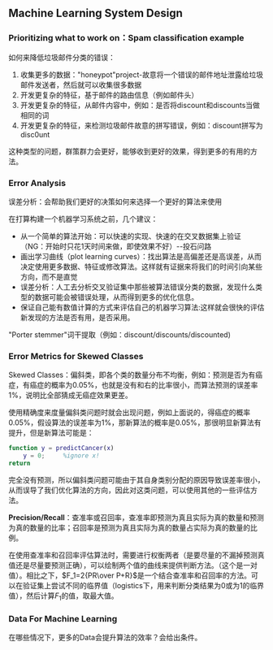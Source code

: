 ## Machine Learning System Design

### Prioritizing what to work on：Spam classification example

如何来降低垃圾邮件分类的错误：

1. 收集更多的数据："honeypot"project-故意将一个错误的邮件地址泄露给垃圾邮件发送者，然后就可以收集很多数据
2. 开发更复杂的特征，基于邮件的路由信息（例如邮件头）
3. 开发更复杂的特征，从邮件内容中，例如：是否将discount和discounts当做相同的词
4. 开发更复杂的特征，来检测垃圾邮件故意的拼写错误，例如：discount拼写为disc0unt

这种类型的问题，群策群力会更好，能够收到更好的效果，得到更多的有用的方法。

### Error Analysis

误差分析：会帮助我们更好的决策如何来选择一个更好的算法来使用

在打算构建一个机器学习系统之前，几个建议：

- 从一个简单的算法开始：可以快速的实现、快速的在交叉数据集上验证（NG：开始时只花1天时间来做，即使效果不好）--投石问路
- 画出学习曲线（plot learning curves）：找出算法是高偏差还是高误差，从而决定使用更多数据、特征或修改算法。这样就有证据来将我们的时间引向某些方向，而不是直觉
- 误差分析：人工去分析交叉验证集中那些被算法错误分类的数据，发现什么类型的数据可能会被错误处理，从而得到更多的优化信息。
- 保证自己能有数值计算的方式来评估自己的机器学习算法:这样就会很快的评估新发现的方法是否有用，是否采用。 

"Porter stemmer"词干提取（例如：discount/discounts/discounted)

### Error Metrics for Skewed Classes

Skewed Classes：偏斜类，即各个类的数量分布不均衡，例如：预测是否为有癌症，有癌症的概率为0.05%，也就是没有和右的比率很小，而算法预测的误差率1%，说明比全部猜成无癌症效果更差。

使用精确度来度量偏斜类问题时就会出现问题，例如上面说的，得癌症的概率0.05%，假设算法的误差率为1%，那新算法的概率是0.05%，那很明显新算法有提升，但是新算法可能是：

```matlab
function y = predictCancer(x)
    y = 0;     %ignore x!
return
```

完全没有预测，所以偏斜类问题可能由于其自身类别分配的原因导致误差率很小，从而误导了我们优化算法的方向，因此对这类问题，可以使用其他的一些评估方法。

__Precision/Recall__：查准率或召回率，查准率即预测为真且实际为真的数量和预测为真的数量的比率；召回率是预测为真且实际为真的数量占实际为真的数量的比例。

在使用查准率和召回率评估算法时，需要进行权衡两者（是要尽量的不漏掉预测真值还是尽量要预测正确），可以绘制两个值的曲线来提供判断方法。（这个是一对值）。相比之下，$F_1=2{PR\over P+R}$是一个结合查准率和召回率的方法。可以在验证集上尝试不同的临界值（logistics下，用来判断分类结果为0或为1的临界值），然后计算$F_1$的值，取最大值。

### Data For Machine Learning

在哪些情况下，更多的Data会提升算法的效率？会给出条件。

